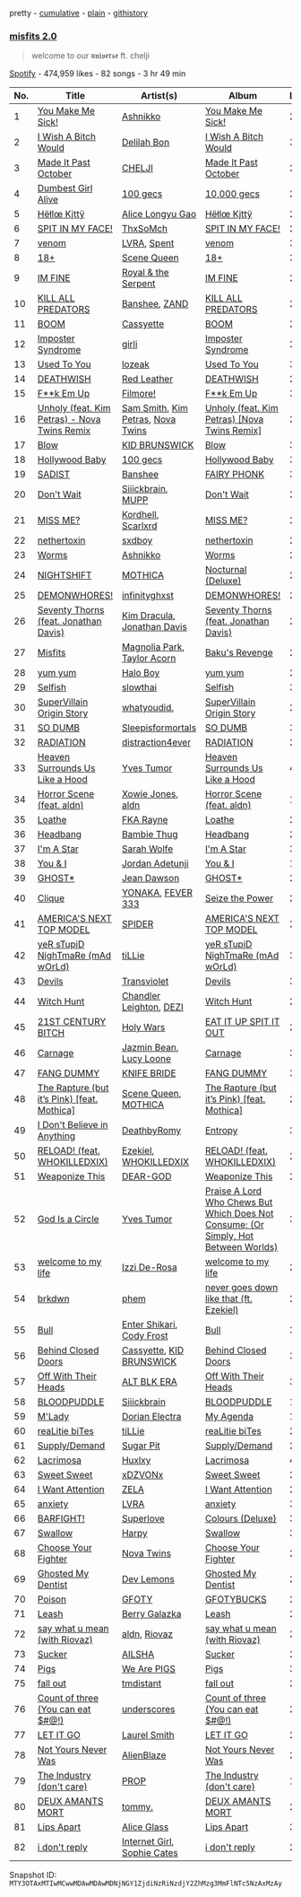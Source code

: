 pretty - [cumulative](/playlists/cumulative/37i9dQZF1DXciq74vrQmM8.md) - [plain](/playlists/plain/37i9dQZF1DXciq74vrQmM8) - [githistory](https://github.githistory.xyz/mackorone/spotify-playlist-archive/blob/main/playlists/plain/37i9dQZF1DXciq74vrQmM8)

### [misfits 2.0](https://open.spotify.com/playlist/37i9dQZF1DXciq74vrQmM8)

> welcome to our 𝖚𝖓𝖎𝖛𝖊𝖗𝖘𝖊 ft\. chelji

[Spotify](https://open.spotify.com/user/spotify) - 474,959 likes - 82 songs - 3 hr 49 min

| No. | Title | Artist(s) | Album | Length |
|---|---|---|---|---|
| 1 | [You Make Me Sick!](https://open.spotify.com/track/2cK6tRFd7PRPFY1ZwJAKeq) | [Ashnikko](https://open.spotify.com/artist/3PyJHH2wyfQK3WZrk9rpmP) | [You Make Me Sick!](https://open.spotify.com/album/1hFgxn07lR5agY6sk9fHQJ) | 2:18 |
| 2 | [I Wish A Bitch Would](https://open.spotify.com/track/0gQYl1JVAzYrl2BDPStaIW) | [Delilah Bon](https://open.spotify.com/artist/5JUFYlgwsbqpLcU9TMlsve) | [I Wish A Bitch Would](https://open.spotify.com/album/4m3NfqJmtGrRBi2wR7o2ZR) | 3:26 |
| 3 | [Made It Past October](https://open.spotify.com/track/08GWRVbcOrqwJXUszRxAii) | [CHELJI](https://open.spotify.com/artist/2ESWgVDISqTfO10g1OjXRO) | [Made It Past October](https://open.spotify.com/album/3bUmoJXvZA2HUKScrTfNEP) | 2:12 |
| 4 | [Dumbest Girl Alive](https://open.spotify.com/track/0qMZXgcLfkl5RI3q50KHMH) | [100 gecs](https://open.spotify.com/artist/6PfSUFtkMVoDkx4MQkzOi3) | [10,000 gecs](https://open.spotify.com/album/2XS5McKf3zdJWpcZ4OkZPZ) | 2:17 |
| 5 | [Hëłlœ Kįttÿ](https://open.spotify.com/track/2rgSmMnvuLApibAHhhJ8vI) | [Alice Longyu Gao](https://open.spotify.com/artist/5HvKzBgj4yphQfBJjBJrhL) | [Hëłlœ Kįttÿ](https://open.spotify.com/album/688OvyTBMdBL6ckZXeN6Kf) | 2:46 |
| 6 | [SPIT IN MY FACE!](https://open.spotify.com/track/1N8TTK1Uoy7UvQNUazfUt5) | [ThxSoMch](https://open.spotify.com/artist/4MvZhE1iuzttcoyepkpfdF) | [SPIT IN MY FACE!](https://open.spotify.com/album/2XurGuugADHAwF8gEYjtMA) | 2:27 |
| 7 | [venom](https://open.spotify.com/track/2sDX7racfnjrWXJLqBLpCn) | [LVRA](https://open.spotify.com/artist/0wnxBYaim46rj6QmaukOcf), [Spent](https://open.spotify.com/artist/4D5DohcRoNQVTWDKb08Iy6) | [venom](https://open.spotify.com/album/77YsFlEg2yaw0qZTSrsPoH) | 3:02 |
| 8 | [18+](https://open.spotify.com/track/3SqPQRaxS6A6G7rlE7lvhs) | [Scene Queen](https://open.spotify.com/artist/6WandyxeDxlcOTwxtnTKP4) | [18+](https://open.spotify.com/album/6oveIE1VtjcawBs2UlM3Mn) | 3:13 |
| 9 | [IM FINE](https://open.spotify.com/track/77uPz7kZIBC8kmBDiiNMfh) | [Royal & the Serpent](https://open.spotify.com/artist/64EHXDoln95lnccszdPum0) | [IM FINE](https://open.spotify.com/album/4JlIkjXKZBS80VAhVygA4r) | 2:12 |
| 10 | [KILL ALL PREDATORS](https://open.spotify.com/track/116m1FqbddR1KEFTw7ZItH) | [Banshee](https://open.spotify.com/artist/0DG7J8Q9Alnt65HJv6owzf), [ZAND](https://open.spotify.com/artist/0zCrrgklotTrkkJDNUAury) | [KILL ALL PREDATORS](https://open.spotify.com/album/33OtJjrHXYS7cHY7O6NDXn) | 2:05 |
| 11 | [BOOM](https://open.spotify.com/track/2SKZ6fQDaSKo3IDYwRJxJI) | [Cassyette](https://open.spotify.com/artist/3X8VK5wNpLQCVEo4sWBH2A) | [BOOM](https://open.spotify.com/album/7FpdNGjJrRNSUx011p4Tp7) | 2:22 |
| 12 | [Imposter Syndrome](https://open.spotify.com/track/7zce3JYJfyVYF8UmLYvQsq) | [girli](https://open.spotify.com/artist/4XX9YjNQrHTZfZz3DCX6DP) | [Imposter Syndrome](https://open.spotify.com/album/5rSanFwFS56tJs4AvV34t1) | 2:38 |
| 13 | [Used To You](https://open.spotify.com/track/0ivsDrBQ9HloEcdaYxq9Un) | [lozeak](https://open.spotify.com/artist/0neQuv6AF4kuA82CZcPoAc) | [Used To You](https://open.spotify.com/album/4p6tJ0wUX7GXUvWwCFkFjs) | 3:07 |
| 14 | [DEATHWISH](https://open.spotify.com/track/3yaX8Vf44B5Ou63LMPjTdw) | [Red Leather](https://open.spotify.com/artist/2qltFRTCjw1j67Da9FR8F1) | [DEATHWISH](https://open.spotify.com/album/3UYh3uBNQeQ5nagIafCnZy) | 2:47 |
| 15 | [F\*\*k Em Up](https://open.spotify.com/track/7pY3nKPA7S5U2rNQjQwamU) | [Filmore!](https://open.spotify.com/artist/2EVDuvjKJECGVAFvRN55s3) | [F\*\*k Em Up](https://open.spotify.com/album/2NFJpaGACy3PKudA9GIrCg) | 3:29 |
| 16 | [Unholy \(feat\. Kim Petras\) \- Nova Twins Remix](https://open.spotify.com/track/1G2tlG3tA7uBH5izFZpaGX) | [Sam Smith](https://open.spotify.com/artist/2wY79sveU1sp5g7SokKOiI), [Kim Petras](https://open.spotify.com/artist/3Xt3RrJMFv5SZkCfUE8C1J), [Nova Twins](https://open.spotify.com/artist/7I95CM75shzCjHuTzrepjM) | [Unholy \(feat\. Kim Petras\) \[Nova Twins Remix\]](https://open.spotify.com/album/1Zq6e7bJTNwtf4IcZr4YaB) | 2:57 |
| 17 | [Blow](https://open.spotify.com/track/6d6WNysquy9upPZPxKRTQF) | [KID BRUNSWICK](https://open.spotify.com/artist/4QxIol1JzAa4ePmDytv0e4) | [Blow](https://open.spotify.com/album/1eUzA2dsKSplnHNOrUVg3M) | 3:03 |
| 18 | [Hollywood Baby](https://open.spotify.com/track/48ElaQLYuOaybqagIlPxpU) | [100 gecs](https://open.spotify.com/artist/6PfSUFtkMVoDkx4MQkzOi3) | [Hollywood Baby](https://open.spotify.com/album/1jI6gq10WSeAv4MdTaRq7N) | 3:07 |
| 19 | [SADIST](https://open.spotify.com/track/0x2BBTnwlR3StGFVM7mZmr) | [Banshee](https://open.spotify.com/artist/0DG7J8Q9Alnt65HJv6owzf) | [FAIRY PHONK](https://open.spotify.com/album/305PTplSb0MkTkVEOgV6Kj) | 3:19 |
| 20 | [Don't Wait](https://open.spotify.com/track/4oOCcO06KEM6a8gEEBOh8x) | [Siiickbrain](https://open.spotify.com/artist/1oPEr1Ci8sWOYj8SSh2VPE), [MUPP](https://open.spotify.com/artist/7B9Gg9epjQzfNGdxijFczG) | [Don't Wait](https://open.spotify.com/album/6kw0XsjkS9XYTmNtxrb9eO) | 2:08 |
| 21 | [MISS ME?](https://open.spotify.com/track/6b2wKkUUBCzHpbxxtJcl2w) | [Kordhell](https://open.spotify.com/artist/2W6WP4pHQTFlbr2z9S4n54), [Scarlxrd](https://open.spotify.com/artist/6rYogEVj60BCIsLukpAnwr) | [MISS ME?](https://open.spotify.com/album/3XhDFR2bBq3EU9A0tGKuH3) | 2:13 |
| 22 | [nethertoxin](https://open.spotify.com/track/33Wbg8mYMOd5wzWEDwxSrD) | [sxdboy](https://open.spotify.com/artist/03ovoqlxlJGOrsP537cZpX) | [nethertoxin](https://open.spotify.com/album/1ogzj6cjWlE9nm2IO7DJ0b) | 2:48 |
| 23 | [Worms](https://open.spotify.com/track/5PlGxNgE62io6OBc1BsIaq) | [Ashnikko](https://open.spotify.com/artist/3PyJHH2wyfQK3WZrk9rpmP) | [Worms](https://open.spotify.com/album/1iMYhGsjfZIDKuiF73D6cI) | 2:28 |
| 24 | [NIGHTSHIFT](https://open.spotify.com/track/6vZqkQWq28a1ccZa69KDQd) | [MOTHICA](https://open.spotify.com/artist/1JhiIIXT9DWqEU3BYFZwGA) | [Nocturnal \(Deluxe\)](https://open.spotify.com/album/3lsu0Vp20MZEsHdTDE6G8I) | 2:07 |
| 25 | [DEMONWHORES!](https://open.spotify.com/track/6t6pWJtbDZvaHaR6upvZbV) | [infinityghxst](https://open.spotify.com/artist/4ApE9Yxa0DapeSgil3EevH) | [DEMONWHORES!](https://open.spotify.com/album/2gTJcARbWybrMvxYT0rjlz) | 2:25 |
| 26 | [Seventy Thorns \(feat\. Jonathan Davis\)](https://open.spotify.com/track/7FJYbOf9jVlYFuM26PVjM1) | [Kim Dracula](https://open.spotify.com/artist/526TMJFuJibm9j2p9td9Yp), [Jonathan Davis](https://open.spotify.com/artist/1VW5tZ9pmSb2rG0GmSELwW) | [Seventy Thorns \(feat\. Jonathan Davis\)](https://open.spotify.com/album/0HFpaKYTODr44OidzHN4pt) | 2:58 |
| 27 | [Misfits](https://open.spotify.com/track/6W9CY1yt4FoAi2vKiqQLz0) | [Magnolia Park](https://open.spotify.com/artist/7B76SsfzG0wWk1WEvGzCmY), [Taylor Acorn](https://open.spotify.com/artist/1A0WloDoRE88uUwo3wensY) | [Baku's Revenge](https://open.spotify.com/album/07wQSjTds9132XAwuYzBWF) | 2:58 |
| 28 | [yum yum](https://open.spotify.com/track/2SSg7q4KmjPAy3QV50X2Qe) | [Halo Boy](https://open.spotify.com/artist/3Bh0RCAQHnRUTJPBFVmjlj) | [yum yum](https://open.spotify.com/album/45sBDcxCcI8MFFwHmZsNVI) | 2:50 |
| 29 | [Selfish](https://open.spotify.com/track/4FFec7v5TnYdwNzyrmBGM9) | [slowthai](https://open.spotify.com/artist/3r1XkJ7vCs8kHBSzGvPLdP) | [Selfish](https://open.spotify.com/album/6UXzkhMXm0jqZ3k3ogjp6W) | 3:12 |
| 30 | [SuperVillain Origin Story](https://open.spotify.com/track/4BNU2dQZoERjlDiiMNeZhZ) | [whatyoudid.](https://open.spotify.com/artist/7ruKYQV7xvAw9vFNsSrbUr) | [SuperVillain Origin Story](https://open.spotify.com/album/0UNwMMe8WP9miakqN5LSJT) | 2:53 |
| 31 | [SO DUMB](https://open.spotify.com/track/6cKWhWPMqbdO2W85ErvbtG) | [Sleepisformortals](https://open.spotify.com/artist/4T73KMy57G1jagLwARAjdt) | [SO DUMB](https://open.spotify.com/album/30nPofVWEWQwFeqJNzHJvP) | 3:57 |
| 32 | [RADIATION](https://open.spotify.com/track/7iZ7iXK4vqvfw0AB9O434p) | [distraction4ever](https://open.spotify.com/artist/7thbB90E6B9E50WqGJlcSh) | [RADIATION](https://open.spotify.com/album/4T2j5n3jrSaM8KGU4OQEF5) | 2:24 |
| 33 | [Heaven Surrounds Us Like a Hood](https://open.spotify.com/track/3nEGqUkkHyrDE9od2Uh2FM) | [Yves Tumor](https://open.spotify.com/artist/0qu422H5MOoQxGjd4IzHbS) | [Heaven Surrounds Us Like a Hood](https://open.spotify.com/album/5t7N8dFT1XvMnDekrjfHkb) | 4:06 |
| 34 | [Horror Scene \(feat\. aldn\)](https://open.spotify.com/track/4xaQIoPckzCcFQ2e4W7gqR) | [Xowie Jones](https://open.spotify.com/artist/0ZlBHRn2ZsHc1FESUa43ij), [aldn](https://open.spotify.com/artist/2GUw9Wzha61PkZoRVv1PDD) | [Horror Scene \(feat\. aldn\)](https://open.spotify.com/album/5HHUqHd5DFN8wjAdarGnvX) | 1:59 |
| 35 | [Loathe](https://open.spotify.com/track/06lunGWo5mSF7wdERI8jh4) | [FKA Rayne](https://open.spotify.com/artist/39ONBEBBOmsAwyANl4tsPt) | [Loathe](https://open.spotify.com/album/0KtkJuIHKm4E6E2WdGX12E) | 2:21 |
| 36 | [Headbang](https://open.spotify.com/track/4S0rDR22A6j4W5ESiVyShM) | [Bambie Thug](https://open.spotify.com/artist/6g3orasGcMPn0gwcE3JMAC) | [Headbang](https://open.spotify.com/album/5NTVbLHB3xKg13dajHUV62) | 2:42 |
| 37 | [I'm A Star](https://open.spotify.com/track/7sioQTiTH6V7yAmLiBZcL9) | [Sarah Wolfe](https://open.spotify.com/artist/5zWdvnkClBel7vV5kA450m) | [I'm A Star](https://open.spotify.com/album/2xvaV6HqNvFvyvsAZhJZe7) | 3:19 |
| 38 | [You & I](https://open.spotify.com/track/5yxXbY0npSW5ddLAtxCV83) | [Jordan Adetunji](https://open.spotify.com/artist/0jPHHnU8GUWEF7rwPE9osY) | [You & I](https://open.spotify.com/album/6IVg6Cvr9dHktpmkFjOpT6) | 1:54 |
| 39 | [GHOST\*](https://open.spotify.com/track/7mfGLdrBIlR7o6s6YFpjwi) | [Jean Dawson](https://open.spotify.com/artist/7vNNmjV14SKQzlQAEg0BXP) | [GHOST\*](https://open.spotify.com/album/4UmCXtYrA5Bodd4HGKCQzM) | 2:20 |
| 40 | [Clique](https://open.spotify.com/track/6CVfZfkdd4Jdvg8JnBL6Oy) | [YONAKA](https://open.spotify.com/artist/3Wcyta3gkOdQ4TfY0WyZpu), [FEVER 333](https://open.spotify.com/artist/1B0155rdv175D1tQ8VH7Oy) | [Seize the Power](https://open.spotify.com/album/2QgPGKzoN51qcEzGlHYk7j) | 2:19 |
| 41 | [AMERICA'S NEXT TOP MODEL](https://open.spotify.com/track/2bZeCw3SEcY0uMq2bdhFGc) | [SPIDER](https://open.spotify.com/artist/4SKFiKjEPLdlpXSOQZhlsi) | [AMERICA'S NEXT TOP MODEL](https://open.spotify.com/album/5ikznb8ESMJCEskirCSFGl) | 2:55 |
| 42 | [yeR sTupiD NighTmaRe \(mAd wOrLd\)](https://open.spotify.com/track/1GyNFQ9q61xNcIEF9zfpYy) | [tiLLie](https://open.spotify.com/artist/6toGqzw4iivB9qwDpOAiVN) | [yeR sTupiD NighTmaRe \(mAd wOrLd\)](https://open.spotify.com/album/05L6KVtCje3egke9rsNyF2) | 3:31 |
| 43 | [Devils](https://open.spotify.com/track/1gXXDq6HH6nDFyIjsZzF4a) | [Transviolet](https://open.spotify.com/artist/7ixzNQXQ64I2ayrtyhlF7i) | [Devils](https://open.spotify.com/album/3qwhc7GQ0YUwx11DZf7mEE) | 3:08 |
| 44 | [Witch Hunt](https://open.spotify.com/track/4TFXmB2WOm1G5CnVcejVQb) | [Chandler Leighton](https://open.spotify.com/artist/5zUeHMatct7zGjyIji9T4C), [DEZI](https://open.spotify.com/artist/3X9hlPTLBIZ9pEONCQnjTm) | [Witch Hunt](https://open.spotify.com/album/0lKuTAQI0YyQ7wUghrnX1z) | 2:39 |
| 45 | [21ST CENTURY BITCH](https://open.spotify.com/track/2car32KMDF9AbUTbRYq5q4) | [Holy Wars](https://open.spotify.com/artist/2dTOWcCL0cYviin0Uz1lj4) | [EAT IT UP SPIT IT OUT](https://open.spotify.com/album/0dAQn8Qq1L1olB4QqQvARM) | 2:45 |
| 46 | [Carnage](https://open.spotify.com/track/61nAGjTRLqb8JlBVNt5Wah) | [Jazmin Bean](https://open.spotify.com/artist/6blEmsLU25ewy8hHtgZaSL), [Lucy Loone](https://open.spotify.com/artist/0seIM4z37CkUcsuu7kpzF9) | [Carnage](https://open.spotify.com/album/1V4PSOqCvobqCAZcbLsBc0) | 3:36 |
| 47 | [FANG DUMMY](https://open.spotify.com/track/1l7f2QP8JcJDP0jAyxxjA7) | [KNIFE BRIDE](https://open.spotify.com/artist/34THm21WWzzr69EetTmnVG) | [FANG DUMMY](https://open.spotify.com/album/4qkuZszjUTkx0bVhtiGwMy) | 3:50 |
| 48 | [The Rapture \(but it’s Pink\) \[feat\. Mothica\]](https://open.spotify.com/track/1dxx2lYR9cBgd3ULMG3Pc9) | [Scene Queen](https://open.spotify.com/artist/6WandyxeDxlcOTwxtnTKP4), [MOTHICA](https://open.spotify.com/artist/1JhiIIXT9DWqEU3BYFZwGA) | [The Rapture \(but it’s Pink\) \[feat\. Mothica\]](https://open.spotify.com/album/6RWgLevYdI5PuF95hfykPf) | 2:28 |
| 49 | [I Don't Believe in Anything](https://open.spotify.com/track/5AUGTQppAxp03UpaEVZaiD) | [DeathbyRomy](https://open.spotify.com/artist/7aWpPjjgItUnXljFxYYKZI) | [Entropy](https://open.spotify.com/album/02k59B671W2g0wbwqFxPL8) | 3:14 |
| 50 | [RELOAD! \(feat\. WHOKILLEDXIX\)](https://open.spotify.com/track/10uAw1klN0sgtH8WLoAjHY) | [Ezekiel](https://open.spotify.com/artist/4qUoZ6ErhTYFhAI0W1iI9q), [WHOKILLEDXIX](https://open.spotify.com/artist/0RSogp4qeGu0ZM71JRTay3) | [RELOAD! \(feat\. WHOKILLEDXIX\)](https://open.spotify.com/album/6tXDJPnuatwzybjBGIrPZ2) | 2:59 |
| 51 | [Weaponize This](https://open.spotify.com/track/5DLeSJtjxhoNQRUm2zCWyk) | [DEAR\-GOD](https://open.spotify.com/artist/6Fnr4z4XxrLyioZquy1WhO) | [Weaponize This](https://open.spotify.com/album/6Ju8h0MO81dfkW43SO76Og) | 2:40 |
| 52 | [God Is a Circle](https://open.spotify.com/track/596pY5JqwSgSqM8cA4A0rg) | [Yves Tumor](https://open.spotify.com/artist/0qu422H5MOoQxGjd4IzHbS) | [Praise A Lord Who Chews But Which Does Not Consume; \(Or Simply, Hot Between Worlds\)](https://open.spotify.com/album/5LIlFbWpjACyQFNW0nYvUC) | 3:32 |
| 53 | [welcome to my life](https://open.spotify.com/track/19WPwFCDUPdie3IJhv615s) | [Izzi De\-Rosa](https://open.spotify.com/artist/3Z6QJOLlIS8vdKV4f3jc6g) | [welcome to my life](https://open.spotify.com/album/1KMdePaDf6qQcMiWVSQ62E) | 2:15 |
| 54 | [brkdwn](https://open.spotify.com/track/17Ag5tNS39vOxvygMVlnJU) | [phem](https://open.spotify.com/artist/0MGJHTThvyAyqKuEAgPqDr) | [never goes down like that \(ft\. Ezekiel\)](https://open.spotify.com/album/603LFBRrrCMiwfQlBaQNwl) | 2:15 |
| 55 | [Bull](https://open.spotify.com/track/1HdovCicIl6icinsOlrpqz) | [Enter Shikari](https://open.spotify.com/artist/31jvzuB4ikftPQZJwrYfCF), [Cody Frost](https://open.spotify.com/artist/3FobDbMc9jNxkZ8GCc685W) | [Bull](https://open.spotify.com/album/1Zf1hkjwXERIjI2585j7jl) | 3:11 |
| 56 | [Behind Closed Doors](https://open.spotify.com/track/24A9gRCWE4Jza8DDhnur6C) | [Cassyette](https://open.spotify.com/artist/3X8VK5wNpLQCVEo4sWBH2A), [KID BRUNSWICK](https://open.spotify.com/artist/4QxIol1JzAa4ePmDytv0e4) | [Behind Closed Doors](https://open.spotify.com/album/1U8ck3ysyU4iwNaagT7MCJ) | 3:03 |
| 57 | [Off With Their Heads](https://open.spotify.com/track/20vvxC2w3GiRvts2slu2p0) | [ALT BLK ERA](https://open.spotify.com/artist/4FNR2qdCVKGAep4alfgt25) | [Off With Their Heads](https://open.spotify.com/album/4BIBmd8fwsIA7yuBPhz8dU) | 3:49 |
| 58 | [BLOODPUDDLE](https://open.spotify.com/track/4cbmaakH3pHNNBn4oYhxgO) | [Siiickbrain](https://open.spotify.com/artist/1oPEr1Ci8sWOYj8SSh2VPE) | [BLOODPUDDLE](https://open.spotify.com/album/1ECcVLJb9ksKW15h4Slulo) | 1:54 |
| 59 | [M'Lady](https://open.spotify.com/track/2i9yWmgHVqWW1vmXtxUaN9) | [Dorian Electra](https://open.spotify.com/artist/202HZzqKvPsMHcbwnDZx7u) | [My Agenda](https://open.spotify.com/album/2QFXjy3u6Bl6ctdK9FS9eF) | 1:27 |
| 60 | [reaLitie biTes](https://open.spotify.com/track/5rBxXl6fbOZxjPtdSNz4cp) | [tiLLie](https://open.spotify.com/artist/6toGqzw4iivB9qwDpOAiVN) | [reaLitie biTes](https://open.spotify.com/album/5cScuRXmfEih1K7D8Vc18Z) | 2:24 |
| 61 | [Supply/Demand](https://open.spotify.com/track/0D2VPQ57FeEUkJz2wxpKKg) | [Sugar Pit](https://open.spotify.com/artist/5xd7qZAa7qyYO8QpsEEBkv) | [Supply/Demand](https://open.spotify.com/album/71boRaJnmsU6419GQP4yBd) | 2:39 |
| 62 | [Lacrimosa](https://open.spotify.com/track/75GyAwEPoofJvjq6oZo22s) | [Huxlxy](https://open.spotify.com/artist/2hPnGJ5lirFEwDW38GM2eS) | [Lacrimosa](https://open.spotify.com/album/2rezRedcnS60CY419b5HAR) | 4:17 |
| 63 | [Sweet Sweet](https://open.spotify.com/track/6GMKSAc1546d4mMen2UHd3) | [xDZVONx](https://open.spotify.com/artist/0EVHp9A1Qu3JIkeiOaHRW0) | [Sweet Sweet](https://open.spotify.com/album/17kfWL3qV8fIZWmAQexElT) | 2:31 |
| 64 | [I Want Attention](https://open.spotify.com/track/4ZVXl0izo6Gz3cGf1uXGQF) | [ZELA](https://open.spotify.com/artist/4Hq5SvV1YpZIDBVaygsGVg) | [I Want Attention](https://open.spotify.com/album/1H3SqVXlAOxhEf1RrU4gJf) | 2:45 |
| 65 | [anxiety](https://open.spotify.com/track/0uMfUX34De5IdFo8eGzXiI) | [LVRA](https://open.spotify.com/artist/0wnxBYaim46rj6QmaukOcf) | [anxiety](https://open.spotify.com/album/4hEfPE1lbqovFYK5sYTpq5) | 3:41 |
| 66 | [BARFIGHT!](https://open.spotify.com/track/4ph8md7OYogCINsOtY3YR6) | [Superlove](https://open.spotify.com/artist/33esp5UFKcRpxcR4Xo0Sne) | [Colours \(Deluxe\)](https://open.spotify.com/album/598Wjk55GXjRkPcGYyMDJR) | 3:06 |
| 67 | [Swallow](https://open.spotify.com/track/0bDFmPqNCXQcfAc3njZszA) | [Harpy](https://open.spotify.com/artist/0fLFfyc0914STFxEyQHZhX) | [Swallow](https://open.spotify.com/album/7hXMo6KNd71w3y7Zd4r134) | 3:09 |
| 68 | [Choose Your Fighter](https://open.spotify.com/track/5GJgz8jChM8AA7cSStOqjU) | [Nova Twins](https://open.spotify.com/artist/7I95CM75shzCjHuTzrepjM) | [Choose Your Fighter](https://open.spotify.com/album/3HoyLFKUF2HKmYJjjFhd5s) | 2:15 |
| 69 | [Ghosted My Dentist](https://open.spotify.com/track/1jFds6Ar4c981CQWNTMHKd) | [Dev Lemons](https://open.spotify.com/artist/5zbFRbEu3FDkqN4j1awLLO) | [Ghosted My Dentist](https://open.spotify.com/album/1JSCa8l9PLyTrDwUpBEYdU) | 2:04 |
| 70 | [Poison](https://open.spotify.com/track/3Ruv9GEcztgqxDvbOL3ccT) | [GFOTY](https://open.spotify.com/artist/3FPflECmvkrze212dLPRSC) | [GFOTYBUCKS](https://open.spotify.com/album/2k5HlmocImUDMDh80YXFXH) | 2:46 |
| 71 | [Leash](https://open.spotify.com/track/2Ev8YPIWMPVcBuMWXN7G75) | [Berry Galazka](https://open.spotify.com/artist/7mFqFwW9MO8lR3c28qLUFI) | [Leash](https://open.spotify.com/album/64AMVMXHrAas7rK3PDaayQ) | 2:42 |
| 72 | [say what u mean \(with Riovaz\)](https://open.spotify.com/track/3898X5xiidWYtAm4LeDveB) | [aldn](https://open.spotify.com/artist/2GUw9Wzha61PkZoRVv1PDD), [Riovaz](https://open.spotify.com/artist/1bhZt10yZVCJfp3HaNxJv8) | [say what u mean \(with Riovaz\)](https://open.spotify.com/album/5Y314Kdl6PFqQq0e8BHJt9) | 2:31 |
| 73 | [Sucker](https://open.spotify.com/track/18CliRAehj3KGvbQnLyt4k) | [AILSHA](https://open.spotify.com/artist/3OL5LLdKpy2xb9P1lepdgH) | [Sucker](https://open.spotify.com/album/7mgBVNxlvVOsMQQMgaj98B) | 2:34 |
| 74 | [Pigs](https://open.spotify.com/track/2UYVot6c9cJzSQU9iQ9xoV) | [We Are PIGS](https://open.spotify.com/artist/0QRmv4wNihLdpSIjRxFFrz) | [Pigs](https://open.spotify.com/album/2Sjr6kWxFoLV7FwjbGJ0DC) | 3:53 |
| 75 | [fall out](https://open.spotify.com/track/5tgqhVEHiEocYQy5paevD7) | [tmdistant](https://open.spotify.com/artist/6BJvojHlWWAV9cbJouYPUi) | [fall out](https://open.spotify.com/album/6TR6863vKfyOFsbiKjQtkG) | 2:46 |
| 76 | [Count of three \(You can eat $\#@!\)](https://open.spotify.com/track/4oTC6fJ9zHfiyVyARI8BTe) | [underscores](https://open.spotify.com/artist/7HfUJxeVTgrvhk0eWHFzV7) | [Count of three \(You can eat $\#@!\)](https://open.spotify.com/album/0lECZgEfNA8676KlvMRzp9) | 2:39 |
| 77 | [LET IT GO](https://open.spotify.com/track/3EsHPsCsmjav3XcqBibcMM) | [Laurel Smith](https://open.spotify.com/artist/39V5jPcGZJGgjB8VoBW5BT) | [LET IT GO](https://open.spotify.com/album/0pyPK2kPiSxG4KrBmWsGQt) | 2:07 |
| 78 | [Not Yours Never Was](https://open.spotify.com/track/4bg3Y2jE3wbjcOHLWBYogo) | [AlienBlaze](https://open.spotify.com/artist/79eu73GhyfHgYTGt6lTn34) | [Not Yours Never Was](https://open.spotify.com/album/0olqiaBJPPoECCG5CCbu7s) | 2:51 |
| 79 | [The Industry \(don't care\)](https://open.spotify.com/track/6NAgvXj85XGeUHU1R3uwdE) | [PROP](https://open.spotify.com/artist/0i6afccJI8mJKOrX3OFZvp) | [The Industry \(don't care\)](https://open.spotify.com/album/6rUilXx3us9UOXNrl0pqoR) | 1:54 |
| 80 | [DEUX AMANTS MORT](https://open.spotify.com/track/6KoDCpiZlfb4mqCyWBPIkW) | [tommy.](https://open.spotify.com/artist/61sAraGpRoTyiM1pzlOFgp) | [DEUX AMANTS MORT](https://open.spotify.com/album/3TzDWayU6UnNxwQygzm047) | 2:53 |
| 81 | [Lips Apart](https://open.spotify.com/track/4aoUEEatDORAXJfJ33ipyD) | [Alice Glass](https://open.spotify.com/artist/4ukk0IyB7vL97QirpOcNr3) | [Lips Apart](https://open.spotify.com/album/2KKDs4kcxEjwsrhqYkSNan) | 3:26 |
| 82 | [i don't reply](https://open.spotify.com/track/3CyCZZGuBCjir82ta1bkii) | [Internet Girl](https://open.spotify.com/artist/2eVTKG3Z5bbKk2OWMIe3iL), [Sophie Cates](https://open.spotify.com/artist/4xjJOu0MWVWuaDVZOy0Dx2) | [i don't reply](https://open.spotify.com/album/2j3CSAkyjU62aBogjlm277) | 2:48 |

Snapshot ID: `MTY3OTAxMTIwMCwwMDAwMDAwMDNjNGY1ZjdiNzRiNzdjY2ZhMzg3MmFlNTc5NzAxMzAy`

